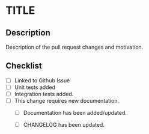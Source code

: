 # TITLE

## Description

Description of the pull request changes and motivation.

## Checklist
- [ ] Linked to Github Issue
- [ ] Unit tests added
- [ ] Integration tests added.
- [ ] This change requires new documentation.
  - [ ] Documentation has been added/updated.
  - [ ] CHANGELOG has been updated.

